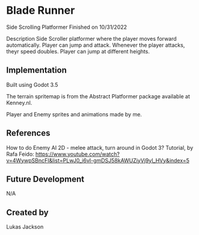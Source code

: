 # Blade Runner
Side Scrolling Platformer 
Finished on 10/31/2022

Description
Side Scroller platformer where the player moves forward automatically.
Player can jump and attack.
Whenever the player attacks, theyr speed doubles.
Player can jump at different heights.

## Implementation
Built using Godot 3.5

The terrain spritemap is from the Abstract Platformer package available at Kenney.nl.

Player and Enemy sprites and animations made by me.

## References
How to do Enemy AI 2D - melee attack, turn around in Godot 3? Tutorial, by Rafa Feido: https://www.youtube.com/watch?v=4WywpSBncFI&list=PLwJ0_i6vI-gmDSJ58kAWUZiyVj9yl_HVy&index=5

## Future Development
N/A

## Created by

Lukas Jackson
